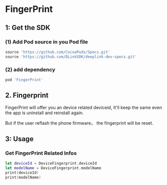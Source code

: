 # FingerPrint

## 1: Get the SDK

### (1) Add Pod source in you Pod file

```Ruby
source 'https://github.com/CocoaPods/Specs.git'
source 'https://github.com/DLinkSDK/deeplink-dev-specs.git'
```

### (2) add dependency
```Ruby
pod 'FingerPrint'
```

## 2. Fingerprint
FingerPrint will offer you an device related deviceid, It'll keep the same even the app is uninstall and reinstall again.

But if the user reflash the phone firmware， the fingerprint will be reset.

## 3: Usage

### Get FingerPrint Related Infos
```swift
let deviceId = DeviceFingerprint.deviceId
let modelName = DeviceFingerprint.modelName
print(deviceId)
print(modelName)
```
